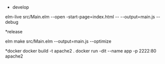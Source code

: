 * develop

elm-live src/Main.elm --open -start-page=index.html -- --output=main.js --debug


*release

elm make src/Main.elm  --output=main.js --optimize


*docker
docker build -t apache2 .
docker run -dit --name app -p 2222:80 apache2



